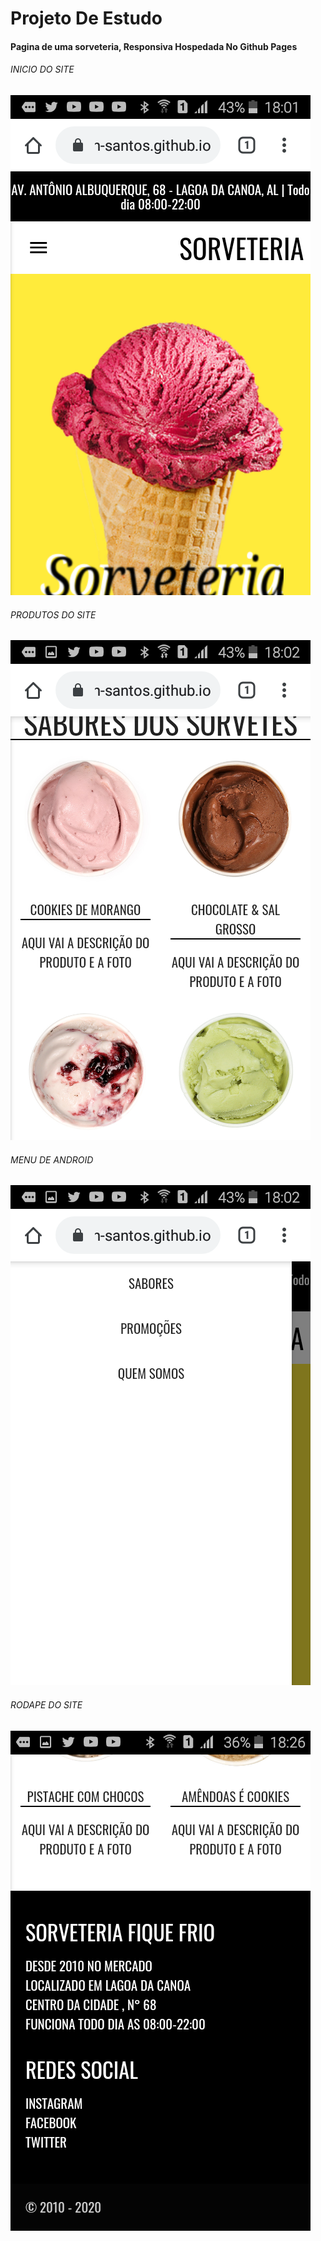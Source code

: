 # Projeto De Estudo

#### Pagina de uma sorveteria, Responsiva Hospedada No Github Pages

###### INICIO DO SITE
![Inicio](https://github.com/Jadielson-Santos/Sorveteria/blob/master/img/inicio.png)

###### PRODUTOS DO SITE
![produtos](https://github.com/Jadielson-Santos/Sorveteria/blob/master/img/produtos.png)

###### MENU DE ANDROID
![Menu](https://github.com/Jadielson-Santos/Sorveteria/blob/master/img/menu-android.png)

###### RODAPE DO SITE
![Rotape](https://github.com/Jadielson-Santos/Sorveteria/blob/master/img/rotape.png)